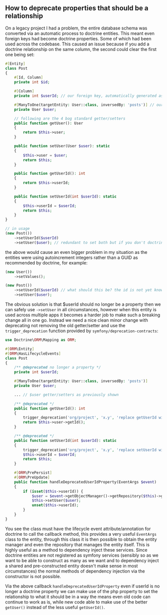 ## How to deprecate properties that should be a relationship

On a legacy project I had a problem, the entire database schema was converted
via an automatic process to doctrine entities. This meant even foreign keys had become doctrine properties. Some of which had been used across the codebase. This caused an issue because if you add a doctrine relationship on the same column, the second could clear the first one being set:

```php
#[Entity]
class Post
{
    #[Id, Column]
    private int $id;

    #[Column]
    private int $userId; // our foreign key, automatically generated as a property not as a ManyToOne as it should be

    #[ManyToOne(targetEntity: User::class, inversedBy: 'posts')] // our newly created relationship, using doctrine in the way it is intended to be used
    private User $user;

    // following are the 4 bog standard getter/setters
    public function getUser(): User
    {
        return $this->user;
    }

    public function setUser(User $user): static
    {
        $this->user = $user;
        return $this;
    }

    public function getUserId(): int
    {
        return $this->userId;
    }

    public function setUserId(int $userId): static
    {
        $this->userId = $userId;
        return $this;
    }
}

// in usage
(new Post())
    ->setUserId($userId)
    ->setUser($user); // redundant to set both but if you don't doctrine will overwrite the first with the second, on legacy code it will be unset, and if not nullable it will error
```

the above would cause an even bigger problem in my situation as the entities were using autoincrement integers rather than a GUID as recommended by doctrine,
for example:

```php
(new User())
    ->setValues();

(new Post())
    ->setUserId($userId) // what should this be? the id is not yet known until flush time, but it cannot be left unset
    ->setUser($user);
```

The obvious solution is that $userId should no longer be a property then we can safely use `->setUser` in all circumstances, however when this entity is used across multiple apps it becomes a harder job to make such a breaking change all in one go. Instead we need a nice clean minor change with deprecating not removing the old getter/setter and use the `trigger_deprecation` function provided by `symfony/deprecation-contracts`:

```php
use Doctrine\ORM\Mapping as ORM;

#[ORM\Entity]
#[ORM\HasLifecycleEvents]
class Post
{
    /** @deprecated no longer a property */
    private int $userId;

    #[ManyToOne(targetEntity: User::class, inversedBy: 'posts')]
    private User $user;

    ... // $user getter/setters as previously shown

    /** @deprecated */
    public function getUserId(): int
    {
        trigger_deprecation('org/project', 'x.y', 'replace getUserId with getUser()->getId()');
        return $this->user->getId();
    }

    /** @deprecated */
    public function setUserId(int $userId): static
    {
        trigger_deprecation('org/project', 'x.y', 'replace setUserId with setUser($userRepository->getReference($id))');
        $this->userId = $userId;
        return $this;
    }

    #[ORM\PrePersist]
    #[ORM\PreUpdate]
    public function handleDeprecatedUserIdProperty(EventArgs $event)
    {
        if (isset($this->userId)) {
            $user = $event->getObjectManager()->getRepository($this)->getReference($this->userId);
            $this->setUser($user);
            unset($this->userId);
        }
    }
}
```

You see the class must have the lifecycle event attribute/annotation for doctrine to call the callback method,
this provides a very useful `EventArgs` class to the entity, through this class it is then possible to obtain the entity manager and
even the repository that manages the entity itself. This is highly useful as a method to dependency inject these services. Since doctrine entities are not registered as symfony services (sensibly so as we want to be able to construct as many as we want and to dependency inject a shared and pre-constructed entity doesn't make sense in most circumstances) the normal methods of dependency injection via the constructor is not possible.

Via the above callback `handleDeprecatedUserIdProperty` even if userId is no longer a doctrine property we can make use of the php property to set the relationship to what it should be in a way the means even old code can continue to work as is, while new code able to make use of the better `getUser()` instead of the less useful `getUserId()`.